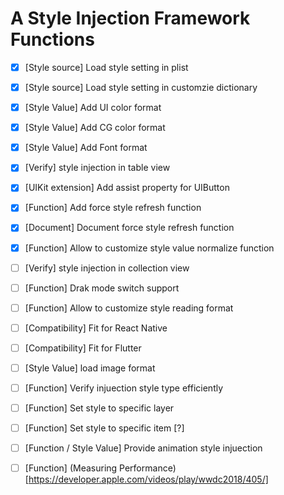 # A Style Injection Framework Functions

- [x] [Style source] Load style setting in plist
- [x] [Style source] Load style setting in customzie dictionary
- [x] [Style Value] Add UI color format
- [x] [Style Value] Add CG color format
- [x] [Style Value] Add Font format
- [x] [Verify] style injection in table view
- [x] [UIKit extension] Add assist property for UIButton 
- [x] [Function] Add force style refresh function
- [x] [Document] Document force style refresh function
- [x] [Function] Allow to customize style value normalize function
- [ ] [Verify] style injection in collection view
- [ ] [Function] Drak mode switch support
- [ ] [Function] Allow to customize style reading format
- [ ] [Compatibility] Fit for React Native
- [ ] [Compatibility] Fit for Flutter
- [ ] [Style Value]  load image format
- [ ] [Function] Verify injuection style type efficiently
- [ ] [Function] Set style to specific layer
- [ ] [Function] Set style to specific item [?]
- [ ] [Function / Style Value] Provide animation style injuection
- [ ] [Function] (Measuring Performance)[https://developer.apple.com/videos/play/wwdc2018/405/]


